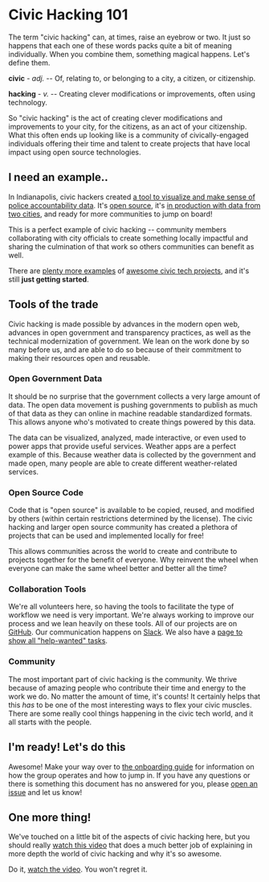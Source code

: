 # Civic Hacking 101

The term "civic hacking" can, at times, raise an eyebrow or two. It just so
happens that each one of these words packs quite a bit of meaning individually.
When you combine them, something magical happens. Let's define them.

**civic** - *adj.* -- Of, relating to, or belonging to a city, a citizen, or
citizenship.

**hacking** - *v.* -- Creating clever modifications or improvements, often using
technology.

So "civic hacking" is the act of creating clever modifications and improvements
to your city, for the citizens, as an act of your citizenship. What this often
ends up looking like is a community of civically-engaged individuals offering
their time and talent to create projects that have local impact using open
source technologies.

## I need an example..

In Indianapolis, civic hackers created [a tool to visualize and make sense of
police accountability data][comport-story]. It's [open source][comport-gh], it's
[in production with data from two cities][comport-site], and ready for more
communities to jump on board!

This is a perfect example of civic hacking -- community members collaborating
with city officials to create something locally impactful and sharing the
culmination of that work so others communities can benefit as well.

There are [plenty more examples][more-examples] of [awesome civic tech
projects][awesome-projects], and it's still **just getting started**.

[comport-story]: https://www.codeforamerica.org/blog/2015/12/04/comport-open-police-data-in-indianapolis-and-beyond/
[comport-gh]: https://github.com/codeforamerica/comport
[comport-site]: https://www.projectcomport.org/
[more-examples]: https://medium.com/code-for-america
[awesome-projects]: https://github.com/codeforamerica

## Tools of the trade

Civic hacking is made possible by advances in the modern open web, advances in
open government and transparency practices, as well as the technical
modernization of government. We lean on the work done by so many before us, and
are able to do so because of their commitment to making their resources open and
reusable.

### Open Government Data

It should be no surprise that the government collects a very large amount of
data. The open data movement is pushing governments to publish as much of that
data as they can online in machine readable standardized formats. This allows
anyone who's motivated to create things powered by this data.

The data can be visualized, analyzed, made interactive, or even used to power
apps that provide useful services. Weather apps are a perfect example of this.
Because weather data is collected by the government and made open, many people
are able to create different weather-related services.

### Open Source Code

Code that is "open source" is available to be copied, reused, and modified by
others (within certain restrictions determined by the license). The civic
hacking and larger open source community has created a plethora of projects that
can be used and implemented locally for free!

This allows communities across the world to create and contribute to projects
together for the benefit of everyone. Why reinvent the wheel when everyone can
make the same wheel better and better all the time?

### Collaboration Tools

We're all volunteers here, so having the tools to facilitate the type of
workflow we need is very important. We're always working to improve our process
and we lean heavily on these tools. All of our projects are on
[GitHub](https://github.com/openwichita). Our communication happens on
[Slack](https://openwichita.com/slack). We also have a [page to show all
"help-wanted" tasks](https://help.openwichita.com).

### Community

The most important part of civic hacking is the community. We thrive because of
amazing people who contribute their time and energy to the work we do. No matter
the amount of time, it's counts! It certainly helps that this *has* to be one of
the most interesting ways to flex your civic muscles. There are some really cool
things happening in the civic tech world, and it all starts with the people.

## I'm ready! Let's do this

Awesome! Make your way over to [the onboarding guide](/onboarding-guide.md)
for information on how the group operates and how to jump in. If you have any
questions or there is something this document has no answered for you, please
[open an issue](https://github.com/openwichita/ow-docs/issues/new) and let us
know!

## One more thing!

We've touched on a little bit of the aspects of civic hacking here, but you
should really [watch this video](civic-hacking-101-video) that does a much
better job of explaining in more depth the world of civic hacking and why it's
so awesome.

Do it, [watch the video](https://www.youtube.com/watch?v=EghfAxah9YQ). You
won't regret it.
